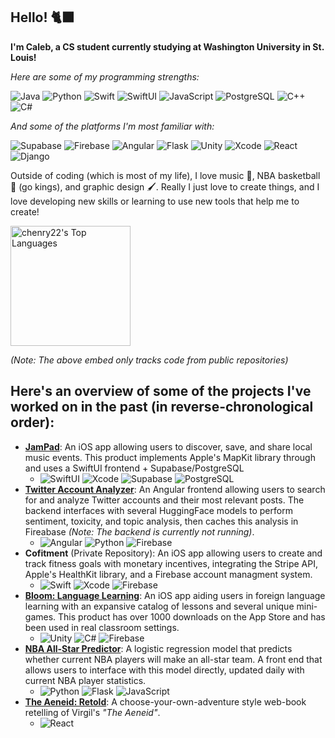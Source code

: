 ## Hello! 🐈‍⬛
**I'm Caleb, a CS student currently studying at Washington University in St. Louis!**

*Here are some of my programming strengths:*

![Java](https://img.shields.io/badge/java-%23ED8B00.svg?style=for-the-badge&logo=openjdk&logoColor=white)
![Python](https://img.shields.io/badge/python-3670A0?style=for-the-badge&logo=python&logoColor=ffdd54)
![Swift](https://img.shields.io/badge/swift-F54A2A?style=for-the-badge&logo=swift&logoColor=white)
![SwiftUI](https://img.shields.io/badge/SwiftUI-524520?style=for-the-badge&logo=swift&logoColor=white)
![JavaScript](https://img.shields.io/badge/javascript-%23323330.svg?style=for-the-badge&logo=javascript&logoColor=%23F7DF1E)
![PostgreSQL](https://img.shields.io/badge/postgresql-4169e1?style=for-the-badge&logo=postgresql&logoColor=white)
![C++](https://img.shields.io/badge/c++-%2300599C.svg?style=for-the-badge&logo=c%2B%2B&logoColor=white)
![C#](https://img.shields.io/badge/c%23-%23239120.svg?style=for-the-badge&logo=csharp&logoColor=white)

*And some of the platforms I'm most familiar with:*

![Supabase](https://img.shields.io/badge/Supabase-3ECF8E?style=for-the-badge&logo=supabase&logoColor=white)
![Firebase](https://img.shields.io/badge/firebase-a08021?style=for-the-badge&logo=firebase&logoColor=ffcd34)
![Angular](https://img.shields.io/badge/angular-%23DD0031.svg?style=for-the-badge&logo=angular&logoColor=white)
![Flask](https://img.shields.io/badge/flask-%23000.svg?style=for-the-badge&logo=flask&logoColor=white)
![Unity](https://img.shields.io/badge/unity-%23000000.svg?style=for-the-badge&logo=unity&logoColor=white)
![Xcode](https://img.shields.io/badge/Xcode-007ACC?style=for-the-badge&logo=Xcode&logoColor=white)
![React](https://img.shields.io/badge/react-%2320232a.svg?style=for-the-badge&logo=react&logoColor=%2361DAFB)
![Django](https://img.shields.io/badge/django-%23092E20.svg?style=for-the-badge&logo=django&logoColor=white)

Outside of coding (which is most of my life), I love music 🎸, NBA basketball 🏀 (go kings), and graphic design 🖌. Really I just love to create things, and I love developing new skills or learning to use new tools that help me to create!

 <a href="https://github.com/anuraghazra/github-readme-stats"><img alt="chenry22's Top Languages" src="https://denvercoder1-github-readme-stats.vercel.app/api/top-langs/?username=chenry22&langs_count=8&layout=compact&theme=react&hide_border=true&bg_color=1F222E&title_color=F85D7F&icon_color=F8D866&hide=Jupyter%20Notebook,Roff" height="192px"/></a>

*(Note: The above embed only tracks code from public repositories)*


## Here's an overview of some of the projects I've worked on in the past (in reverse-chronological order):
- [**JamPad**](https://github.com/chenry22/jampad-docs): An iOS app allowing users to discover, save, and share local music events. This product implements Apple's MapKit library through and uses a SwiftUI frontend + Supabase/PostgreSQL 
  - ![SwiftUI](https://img.shields.io/badge/SwiftUI-524520?style=for-the-badge&logo=swift&logoColor=white) ![Xcode](https://img.shields.io/badge/Xcode-007ACC?style=for-the-badge&logo=Xcode&logoColor=white) ![Supabase](https://img.shields.io/badge/Supabase-3ECF8E?style=for-the-badge&logo=supabase&logoColor=white) ![PostgreSQL](https://img.shields.io/badge/postgresql-4169e1?style=for-the-badge&logo=postgresql&logoColor=white)
- [**Twitter Account Analyzer**](https://github.com/chenry22/twitter-account-analyzer): An Angular frontend allowing users to search for and analyze Twitter accounts and their most relevant posts. The backend interfaces with several HuggingFace models to perform sentiment, toxicity, and topic analysis, then caches this analysis in Fireabase *(Note: The backend is currently not running)*.
  - ![Angular](https://img.shields.io/badge/angular-%23DD0031.svg?style=for-the-badge&logo=angular&logoColor=white) ![Python](https://img.shields.io/badge/python-3670A0?style=for-the-badge&logo=python&logoColor=ffdd54) ![Firebase](https://img.shields.io/badge/firebase-a08021?style=for-the-badge&logo=firebase&logoColor=ffcd34)
- **Cofitment** (Private Repository): An iOS app allowing users to create and track fitness goals with monetary incentives, integrating the Stripe API, Apple's HealthKit library, and a Firebase account managment system.
  - ![Swift](https://img.shields.io/badge/swift-F54A2A?style=for-the-badge&logo=swift&logoColor=white) ![Xcode](https://img.shields.io/badge/Xcode-007ACC?style=for-the-badge&logo=Xcode&logoColor=white) ![Firebase](https://img.shields.io/badge/firebase-a08021?style=for-the-badge&logo=firebase&logoColor=ffcd34)
- [**Bloom: Language Learning**](https://apps.apple.com/us/app/bloom-language-learning/id6461573086): An iOS app aiding users in foreign language learning with an expansive catalog of lessons and several unique mini-games. This product has over 1000 downloads on the App Store and has been used in real classroom settings.
  - ![Unity](https://img.shields.io/badge/unity-%23000000.svg?style=for-the-badge&logo=unity&logoColor=white) ![C#](https://img.shields.io/badge/c%23-%23239120.svg?style=for-the-badge&logo=csharp&logoColor=white) ![Firebase](https://img.shields.io/badge/firebase-a08021?style=for-the-badge&logo=firebase&logoColor=ffcd34)
- [**NBA All-Star Predictor**](https://github.com/chenry22/nba-allstar-predictor): A logistic regression model that predicts whether current NBA players will make an all-star team. A front end that allows users to interface with this model directly, updated daily with current NBA player statistics.
  - ![Python](https://img.shields.io/badge/python-3670A0?style=for-the-badge&logo=python&logoColor=ffdd54) ![Flask](https://img.shields.io/badge/flask-%23000.svg?style=for-the-badge&logo=flask&logoColor=white) ![JavaScript](https://img.shields.io/badge/javascript-%23323330.svg?style=for-the-badge&logo=javascript&logoColor=%23F7DF1E)
- [**The Aeneid: Retold**](https://github.com/chenry22/the-aeneid-retold): A choose-your-own-adventure style web-book retelling of Virgil's *"The Aeneid"*.
  - ![React](https://img.shields.io/badge/react-%2320232a.svg?style=for-the-badge&logo=react&logoColor=%2361DAFB)
